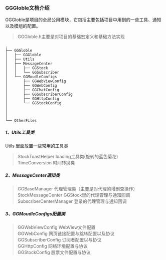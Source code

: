 ### GGGloble文档介绍

GGGloble是项目的全局公用模块，它包括主要包括项目中用到的一些工具、通知以及模组的配置。  

 >GGGloble.h主要是对项目的基础宏定义和基础方法实现

```
.
├── GGGloble
│   ├── GGGloble
│   ├── Utils 
│   ├── MessageCenter  
│   │   ├── GGStock
│   │   └── GGSubscriber
│   └── GGMoudleConfigs
│       ├── GGWebViewConfig
│       ├── GGWebConfig
│       ├── GGChatConfig
│       ├── GGSubscriberConfig
│       ├── GGHttpConfig
│       └── GGStockConfig
│         
│   
│     
└── OtherFiles

```

##### 1、Utils工具类
Utils 里面放置一些常用的工具类  
>StockToastHelper loading工具类(旋转的蓝色菊花)  
>TimeConversion 时间转换类

##### 2、MessageCenter通知类
 >GGBaseManager 代理管理类（主要是对代理的增删查操作）    
 >StockMessageCenter GGStock里的代理管理与通知回调  
 >SubscriberCenterManager 登录的代理管理与通知回调 


##### 3、GGMoudleConfigs配置类
>GGWebViewConfig WebView文件配置  
>GGWebConfig 网页链接配置与跳转配置以及协议  
>GGSubscriberConfig 订阅者配置以与协议  
>GGHttpConfig 网络环境配置与协议  
>GGStockConfig 股票文件配置与协议
